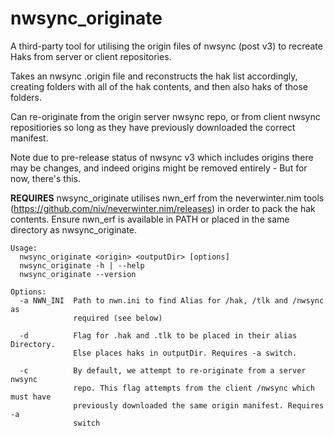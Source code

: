 # nwsync_originate
A third-party tool for utilising the origin files of nwsync (post v3) to recreate Haks from server or client repositories.

Takes an nwsync .origin file and reconstructs the hak list accordingly, creating folders with all of the hak contents, and then also haks of those folders.

Can re-originate from the origin server nwsync repo, or from client nwsync repositiories so long as they have previously downloaded the correct manifest.

Note due to pre-release status of nwsync v3 which includes origins there may be changes, and indeed origins might be removed entirely - But for now, there's this.

**REQUIRES**
nwsync_originate utilises nwn_erf from the neverwinter.nim tools (https://github.com/niv/neverwinter.nim/releases) in order to pack the hak contents. Ensure nwn_erf is available in PATH or placed in the same directory as nwsync_originate.

```
Usage:
  nwsync_originate <origin> <outputDir> [options]
  nwsync_originate -h | --help
  nwsync_originate --version

Options:
  -a NWN_INI  Path to nwn.ini to find Alias for /hak, /tlk and /nwsync as
              required (see below)

  -d          Flag for .hak and .tlk to be placed in their alias Directory.
              Else places haks in outputDir. Requires -a switch.

  -c          By default, we attempt to re-originate from a server nwsync
              repo. This flag attempts from the client /nwsync which must have
              previously downloaded the same origin manifest. Requires -a
              switch
```
